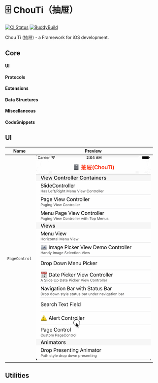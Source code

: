 # 🗄 ChouTi（抽屉）
[![CI Status](https://travis-ci.org/honghaoz/ChouTi.svg?branch=master)](https://travis-ci.org/honghaoz/ChouTi)
[![BuddyBuild](https://dashboard.buddybuild.com/api/statusImage?appID=5903672422d9170001035f3a&branch=master&build=latest)](https://dashboard.buddybuild.com/apps/5903672422d9170001035f3a/build/latest?branch=master)

Chou Ti (抽屉) - a Framework for iOS development.

## Core
#### UI
#### Protocols
#### Extensions
#### Data Structures
#### Miscellaneous
#### CodeSnippets

## UI

Name | Preview
:---: | :---:
`PageControl` | ![PageControlDemo](./Screenshots/PageControl.gif)

## Utilities
